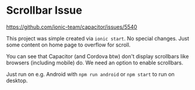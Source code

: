 # Scrollbar Issue

https://github.com/ionic-team/capacitor/issues/5540

This project was simple created via `ionic start`.
No special changes. Just some content on home page to overflow for scroll.

You can see that Capacitor (and Cordova btw) don't display scrollbars like browsers (including mobile) do.
We need an option to enable scrollbars.

Just run on e.g. Android with `npm run android` or `npm start` to run on desktop.
